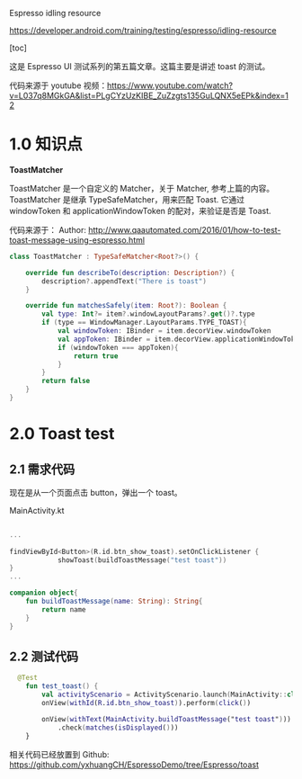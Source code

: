 
Espresso idling resource

https://developer.android.com/training/testing/espresso/idling-resource

[toc]

这是 Espresso UI 测试系列的第五篇文章。这篇主要是讲述 toast 的测试。

代码来源于 youtube 视频：https://www.youtube.com/watch?v=L037q8MGkGA&list=PLgCYzUzKIBE_ZuZzgts135GuLQNX5eEPk&index=12

# 1.0 知识点

**ToastMatcher**

ToastMatcher 是一个自定义的 Matcher，关于 Matcher, 参考上篇的内容。ToastMatcher 是继承 TypeSafeMatcher，用来匹配 Toast. 它通过  windowToken 和 applicationWindowToken 的配对，来验证是否是 Toast.

代码来源于： Author: http://www.qaautomated.com/2016/01/how-to-test-toast-message-using-espresso.html

```kotlin
class ToastMatcher : TypeSafeMatcher<Root?>() {

    override fun describeTo(description: Description?) {
        description?.appendText("There is toast")
    }

    override fun matchesSafely(item: Root?): Boolean {
        val type: Int?= item?.windowLayoutParams?.get()?.type
        if (type == WindowManager.LayoutParams.TYPE_TOAST){
            val windowToken: IBinder = item.decorView.windowToken
            val appToken: IBinder = item.decorView.applicationWindowToken
            if (windowToken === appToken){
                return true
            }
        }
        return false
    }
}
```


# 2.0 Toast test

## 2.1 需求代码
现在是从一个页面点击 button，弹出一个 toast。


MainActivity.kt

```kotlin

...
   
findViewById<Button>(R.id.btn_show_toast).setOnClickListener {
            showToast(buildToastMessage("test toast"))
}
...

companion object{
    fun buildToastMessage(name: String): String{
        return name
    }
}

```

## 2.2 测试代码

```kotlin
  @Test
    fun test_toast() {
        val activityScenario = ActivityScenario.launch(MainActivity::class.java)
        onView(withId(R.id.btn_show_toast)).perform(click())

        onView(withText(MainActivity.buildToastMessage("test toast"))).inRoot(ToastMatcher())
            .check(matches(isDisplayed()))
    }
```

相关代码已经放置到 Github: https://github.com/yxhuangCH/EspressoDemo/tree/Espresso/toast


